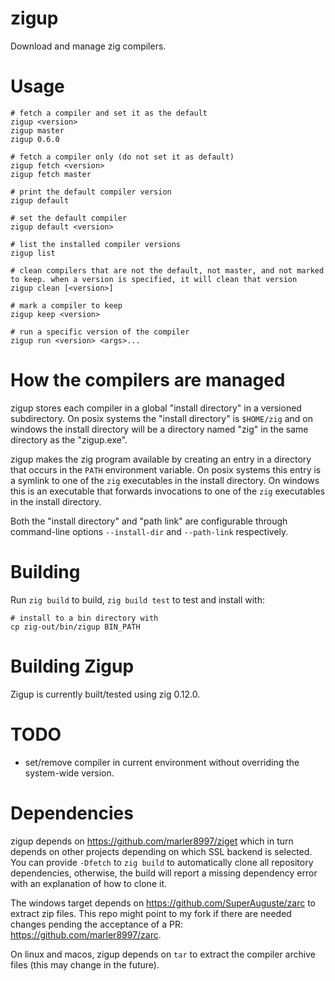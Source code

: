 # zigup

Download and manage zig compilers.

# Usage

```
# fetch a compiler and set it as the default
zigup <version>
zigup master
zigup 0.6.0

# fetch a compiler only (do not set it as default)
zigup fetch <version>
zigup fetch master

# print the default compiler version
zigup default

# set the default compiler
zigup default <version>

# list the installed compiler versions
zigup list

# clean compilers that are not the default, not master, and not marked to keep. when a version is specified, it will clean that version
zigup clean [<version>]

# mark a compiler to keep
zigup keep <version>

# run a specific version of the compiler
zigup run <version> <args>...
```

# How the compilers are managed

zigup stores each compiler in a global "install directory" in a versioned subdirectory.  On posix systems the "install directory" is `$HOME/zig` and on windows the install directory will be a directory named "zig" in the same directory as the "zigup.exe".

zigup makes the zig program available by creating an entry in a directory that occurs in the `PATH` environment variable.  On posix systems this entry is a symlink to one of the `zig` executables in the install directory.  On windows this is an executable that forwards invocations to one of the `zig` executables in the install directory.

Both the "install directory" and "path link" are configurable through command-line options `--install-dir` and `--path-link` respectively.
# Building

Run `zig build` to build, `zig build test` to test and install with:
```
# install to a bin directory with
cp zig-out/bin/zigup BIN_PATH
```

# Building Zigup

Zigup is currently built/tested using zig 0.12.0.

# TODO

* set/remove compiler in current environment without overriding the system-wide version.

# Dependencies

zigup depends on https://github.com/marler8997/ziget which in turn depends on other projects depending on which SSL backend is selected.  You can provide `-Dfetch` to `zig build` to automatically clone all repository dependencies, otherwise, the build will report a missing dependency error with an explanation of how to clone it.

The windows target depends on https://github.com/SuperAuguste/zarc to extract zip files.  This repo might point to my fork if there are needed changes pending the acceptance of a PR: https://github.com/marler8997/zarc.

On linux and macos, zigup depends on `tar` to extract the compiler archive files (this may change in the future).
